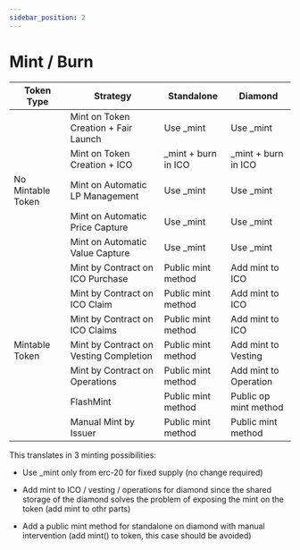 ```yaml
---
sidebar_position: 2
---
```


# Mint / Burn



| Token Type           | Strategy                               | Standalone              | Diamond                   |
|----------------------|----------------------------------------|-------------------------|---------------------------|
|                      | Mint on Token Creation + Fair Launch   | Use _mint               | Use _mint                 |
|                      | Mint on Token Creation + ICO           | _mint + burn in ICO     | _mint + burn in ICO       |
| No Mintable Token    | Mint on Automatic LP Management        | Use _mint               | Use _mint                 |
|                      | Mint on Automatic Price Capture        | Use _mint               | Use _mint                 |
|                      | Mint on Automatic Value Capture        | Use _mint               | Use _mint                 |
|                      | Mint by Contract on ICO Purchase       | Public mint method      | Add mint to ICO           |
|                      | Mint by Contract on ICO Claim          | Public mint method      | Add mint to ICO           |
|                      | Mint by Contract on ICO Claims         | Public mint method      | Add mint to ICO           |
| Mintable Token       | Mint by Contract on Vesting Completion | Public mint method      | Add mint to Vesting       |
|                      | Mint by Contract on Operations         | Public mint method      | Add mint to Operation     |
|                      | FlashMint                              | Public mint method      | Public op mint method     |
|                      | Manual Mint by Issuer                  | Public mint method      | Public mint method        |



This translates in 3 minting possibilities:

- Use _mint only from erc-20 for fixed supply (no change required)

- Add mint to ICO / vesting / operations for diamond since the shared storage of the diamond solves the problem of exposing the mint on the token (add mint to othr parts)

- Add a public mint method for standalone on diamond with manual intervention (add mint() to token, this case should be avoided)
